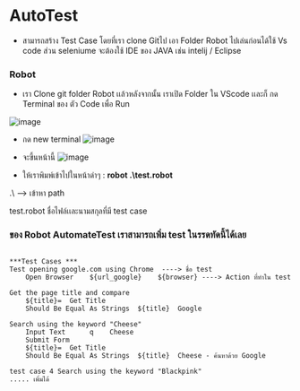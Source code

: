 # AutoTest

-  สามารถสร้าง Test Case โดยที่เรา clone Gitไป เอา Folder Robot ไปเล่นก่อนได้ใช้ Vs code ส่วน seleniume จะต้องใช้ IDE ของ JAVA เช่น intelij / Eclipse 

### Robot 
- เรา Clone git folder Robot เเล้วหลังจากนั้น เราเปิด Folder ใน VScode เเละก็ กด Terminal ของ ตัว Code เพื่อ Run

![image](https://github.com/user-attachments/assets/33822479-7bd6-44f9-b201-4e135688a950)


- กด new terminal 
![image](https://github.com/user-attachments/assets/f2dfe74f-a4fc-4f3a-ad12-80712a8c9287)


- จะขึ้นหน้านี้
![image](https://github.com/user-attachments/assets/c4a0057b-d047-4087-b58f-a88085b34887)


- ให้เราพิมพ์เข้าไปในหน้าดำๆ :
 **robot .\test.robot**
    
.\ --> เข้าหา path

test.robot ชื่อไฟล์เเละนามสกุลที่มี test case


### ของ Robot AutomateTest เราสามารถเพิ่ม test ในรรดทัดนี้ได้เลย

```

***Test Cases ***
Test opening google.com using Chrome  ----> ชื่อ test
    Open Browser    ${url_google}    ${browser} ----> Action ที่ทำใน test 

Get the page title and compare
    ${title}=  Get Title
    Should Be Equal As Strings  ${title}  Google

Search using the keyword "Cheese"
    Input Text      q    Cheese
    Submit Form
    ${title}=  Get Title
    Should Be Equal As Strings  ${title}  Cheese - ค้นหาด้วย Google

test case 4 Search using the keyword "Blackpink"
..... เพิ่มได้


```
